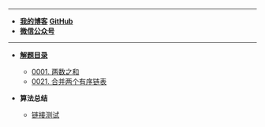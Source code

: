 <!-- docs/_sidebar.md -->
---
- [**我的博客**](https://www.cnblogs.com/kphang/)
[**GitHub**](https://github.com/KpiHang)
- [**微信公众号**](xxx)

---

- [**解题目录**](./%E8%A7%A3%E9%A2%98%E7%9B%AE%E5%BD%95.md)
  - [0001. 两数之和](notes/1-两数之和.md)   
  - [0021. 合并两个有序链表](notes/21-合并两个有序链表.md)



- **算法总结**
  - [链接测试](https://www.baidu.com/s?tn=44004473_22_oem_dg&ie=utf-8&wd=loadSidebar%3A%20%27summary.md%27%2C)